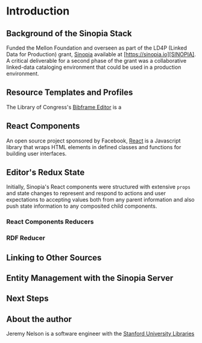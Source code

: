 # Introduction
## Background of the Sinopia Stack
Funded the Mellon Foundation and overseen as part of the  LD4P (Linked Data for Production) grant,
[Sinopia][SINOPIA] available at [https://sinopia.io][SINOPIA]. A critical deliverable for a second
phase of the grant was a collaborative linked-data cataloging environment that could be used in a
production environment. 

## Resource Templates and Profiles
The Library of Congress's [Bibframe Editor][BFE] is a 

## React Components

An open source project sponsored by Facebook, [React][REACT] is a Javascript library that wraps
HTML elements in defined classes and functions for building user interfaces.    

## Editor's Redux State
Initially, Sinopia's React components were structured with extensive `props` and state changes
to represent and respond to actions and user expectations to accepting values both from any 
parent information and also push state information to any composited child components.

### React Components Reducers

### RDF Reducer

## Linking to Other Sources
## Entity Management with the Sinopia Server
## Next Steps


## About the author
Jeremy Nelson is a software engineer with the [Stanford University Libraries][SUL]

[BFE]: http://bibframe.org/editor
[REACT]: https://reactjs.org/
[SINOPIA]: https://sinopia.io
[SUL]: https://library.stanford.edu/
